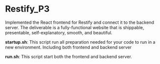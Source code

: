 # Restify_P3
Implemented the React frontend for Restify and connect it to the backend server. The deliverable is a fully-functional website that is shippable, presentable, self-explanatory, smooth, and beautiful.

**startup.sh**: This script run all preparation needed for your code to run in a new environment. Including both frontend and backend server

**run.sh**: This script start both the frontend and backend server.
